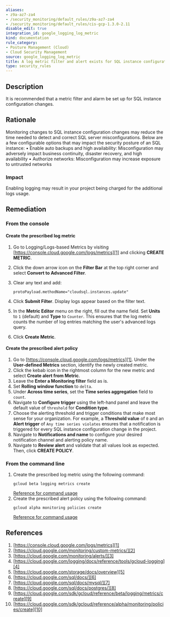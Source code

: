 ```yaml
---
aliases:
- z9a-az7-za4
- /security_monitoring/default_rules/z9a-az7-za4
- /security_monitoring/default_rules/cis-gcp-1.3.0-2.11
disable_edit: true
integration_id: google_logging_log_metric
kind: documentation
rule_category:
- Posture Management (Cloud)
- Cloud Security Management
source: google_logging_log_metric
title: A log metric filter and alert exists for SQL instance configuration changes
type: security_rules
---
```


## Description
It is recommended that a metric filter and alarm be set up for SQL instance
configuration changes.

## Rationale
Monitoring changes to SQL instance configuration changes may reduce the time needed to
detect and correct SQL server misconfigurations.
Below are a few configurable options that may impact the security posture of an
SQL instance:
   • Enable auto backups and high availability: Misconfiguration may adversely impact
   business continuity, disaster recovery, and high availability
   • Authorize networks: Misconfiguration may increase exposure to untrusted networks

### Impact 
Enabling logging may result in your project being charged for the additional logs usage.

## Remediation 

### From the console
#### Create the prescribed log metric
1. Go to Logging/Logs-based Metrics by visiting [https://console.cloud.google.com/logs/metrics][1] and clicking **CREATE METRIC**.
2. Click the down arrow icon on the **Filter Bar** at the top right corner and select **Convert to Advanced Filter**.
3. Clear any text and add:

   ```
   protoPayload.methodName="cloudsql.instances.update"
   ```

4. Click **Submit Filter**. Display logs appear based on the filter text.
5. In the **Metric Editor** menu on the right, fill out the name field. Set **Units** to `1` (default) and **Type** to `Counter`. 
This ensures that the log metric counts the number of log entries matching the user's advanced logs query.
6. Click **Create Metric**.

#### Create the prescribed alert policy
1. Go to [https://console.cloud.google.com/logs/metrics][1].  Under the **User-defined Metrics** section, identify the newly created metric.
2. Click the kebab icon in the rightmost column for the new metric and select **Create alert from Metric**.
3. Leave the **Enter a Monitoring filter** field as is.
4. Set **Rolling window function** to `delta`.
5. Under **Across time series**, set the **Time series aggregation** field to `count`. 
6. Navigate to **Configure trigger** using the left-hand panel and leave the default value of `threshold` for **Condition type**. 
7. Choose the alerting threshold and trigger conditions that make most sense for your organization. For example, a **Threshold value** of `0` and an **Alert trigger** of `Any time series violates` ensures that a notification is triggered for every SQL instance configuration change in the project.
8. Navigate to **Notifications and name** to configure your desired notification channel and alerting policy name. 
9. Navigate to **Review alert** and validate that all values look as expected. Then, click **CREATE POLICY**.

### From the command line

1. Create the prescribed log metric using the following command: 
   ```
   gcloud beta logging metrics create
   ```
   [Reference for command usage][9]
2. Create the prescribed alert policy using the following command:
   ```
   gcloud alpha monitoring policies create
   ```
   [Reference for command usage][10]



## References
1. [https://console.cloud.google.com/logs/metrics][1] 
2. [https://cloud.google.com/monitoring/custom-metrics/][2]
3. [https://cloud.google.com/monitoring/alerts/][3]
4. [https://cloud.google.com/logging/docs/reference/tools/gcloud-logging][4]
5. [https://cloud.google.com/storage/docs/overview][5]
6. [https://cloud.google.com/sql/docs/][6]
7. [https://cloud.google.com/sql/docs/mysql/][7]
8. [https://cloud.google.com/sql/docs/postgres/][8]
9. [https://cloud.google.com/sdk/gcloud/reference/beta/logging/metrics/create][9]
10. [https://cloud.google.com/sdk/gcloud/reference/alpha/monitoring/policies/create][10]


[1]: https://cloud.google.com/logging/docs/logs-based-metrics/
[2]: https://cloud.google.com/monitoring/custom-metrics/
[3]: https://cloud.google.com/monitoring/alerts/
[4]: https://cloud.google.com/logging/docs/reference/tools/gcloud-logging
[5]: https://cloud.google.com/storage/docs/overview
[6]: https://cloud.google.com/sql/docs/
[7]: https://cloud.google.com/sql/docs/mysql/
[8]: https://cloud.google.com/sql/docs/postgres/
[9]: https://cloud.google.com/sdk/gcloud/reference/beta/logging/metrics/create
[10]: https://cloud.google.com/sdk/gcloud/reference/alpha/monitoring/policies/create

